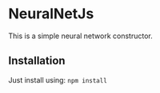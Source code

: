 # NeuralNetJs

This is a simple neural network constructor.

## Installation

Just install using:
```npm install```
